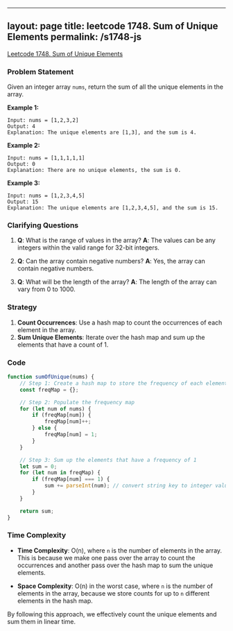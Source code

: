 
---
layout: page
title: leetcode 1748. Sum of Unique Elements
permalink: /s1748-js
---
[Leetcode 1748. Sum of Unique Elements](https://algoadvance.github.io/algoadvance/l1748)
### Problem Statement

Given an integer array `nums`, return the sum of all the unique elements in the array.

**Example 1:**

```plaintext
Input: nums = [1,2,3,2]
Output: 4
Explanation: The unique elements are [1,3], and the sum is 4.
```

**Example 2:**

```plaintext
Input: nums = [1,1,1,1,1]
Output: 0
Explanation: There are no unique elements, the sum is 0.
```

**Example 3:**

```plaintext
Input: nums = [1,2,3,4,5]
Output: 15
Explanation: The unique elements are [1,2,3,4,5], and the sum is 15.
```

### Clarifying Questions

1. **Q**: What is the range of values in the array?
   **A**: The values can be any integers within the valid range for 32-bit integers.

2. **Q**: Can the array contain negative numbers?
   **A**: Yes, the array can contain negative numbers.

3. **Q**: What will be the length of the array?
   **A**: The length of the array can vary from 0 to 1000.

### Strategy

1. **Count Occurrences**: Use a hash map to count the occurrences of each element in the array.
2. **Sum Unique Elements**: Iterate over the hash map and sum up the elements that have a count of 1.

### Code

```javascript
function sumOfUnique(nums) {
    // Step 1: Create a hash map to store the frequency of each element
    const freqMap = {};

    // Step 2: Populate the frequency map
    for (let num of nums) {
        if (freqMap[num]) {
            freqMap[num]++;
        } else {
            freqMap[num] = 1;
        }
    }

    // Step 3: Sum up the elements that have a frequency of 1
    let sum = 0;
    for (let num in freqMap) {
        if (freqMap[num] === 1) {
            sum += parseInt(num); // convert string key to integer value
        }
    }

    return sum;
}
```

### Time Complexity

- **Time Complexity**: O(n), where `n` is the number of elements in the array. This is because we make one pass over the array to count the occurrences and another pass over the hash map to sum the unique elements.
  
- **Space Complexity**: O(n) in the worst case, where `n` is the number of elements in the array, because we store counts for up to `n` different elements in the hash map.

By following this approach, we effectively count the unique elements and sum them in linear time.